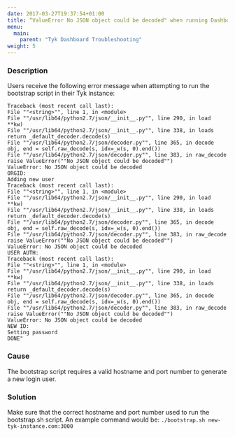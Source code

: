 ```yaml
---
date: 2017-03-27T19:37:54+01:00
title: “ValueError No JSON object could be decoded" when running Dashboard Bootstrap script
menu:
  main:
    parent: "Tyk Dashboard Troubleshooting"
weight: 5 
---
```


### Description

Users receive the following error message when attempting to run the bootstrap script in their Tyk instance:

```
Traceback (most recent call last):
File ""<string>"", line 1, in <module>
File ""/usr/lib64/python2.7/json/__init__.py"", line 290, in load
**kw)
File ""/usr/lib64/python2.7/json/__init__.py"", line 338, in loads
return _default_decoder.decode(s)
File ""/usr/lib64/python2.7/json/decoder.py"", line 365, in decode
obj, end = self.raw_decode(s, idx=_w(s, 0).end())
File ""/usr/lib64/python2.7/json/decoder.py"", line 383, in raw_decode
raise ValueError(""No JSON object could be decoded"")
ValueError: No JSON object could be decoded
ORGID:
Adding new user
Traceback (most recent call last):
File ""<string>"", line 1, in <module>
File ""/usr/lib64/python2.7/json/__init__.py"", line 290, in load
**kw)
File ""/usr/lib64/python2.7/json/__init__.py"", line 338, in loads
return _default_decoder.decode(s)
File ""/usr/lib64/python2.7/json/decoder.py"", line 365, in decode
obj, end = self.raw_decode(s, idx=_w(s, 0).end())
File ""/usr/lib64/python2.7/json/decoder.py"", line 383, in raw_decode
raise ValueError(""No JSON object could be decoded"")
ValueError: No JSON object could be decoded
USER AUTH:
Traceback (most recent call last):
File ""<string>"", line 1, in <module>
File ""/usr/lib64/python2.7/json/__init__.py"", line 290, in load
**kw)
File ""/usr/lib64/python2.7/json/__init__.py"", line 338, in loads
return _default_decoder.decode(s)
File ""/usr/lib64/python2.7/json/decoder.py"", line 365, in decode
obj, end = self.raw_decode(s, idx=_w(s, 0).end())
File ""/usr/lib64/python2.7/json/decoder.py"", line 383, in raw_decode
raise ValueError(""No JSON object could be decoded"")
ValueError: No JSON object could be decoded
NEW ID:
Setting password
DONE"
```

### Cause

The bootstrap script requires a valid hostname and port number to generate a new login user.

### Solution

Make sure that the correct hostname and port number used to run the bootstrap.sh script. An example command would be: `./bootstrap.sh new-tyk-instance.com:3000`

